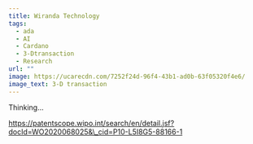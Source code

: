 ```yaml
---
title: Wiranda Technology
tags:
  - ada
  - AI
  - Cardano
  - 3-Dtransaction
  - Research
url: ""
image: https://ucarecdn.com/7252f24d-96f4-43b1-ad0b-63f05320f4e6/
image_text: 3-D transaction
---
```


Thinking...

https://patentscope.wipo.int/search/en/detail.jsf?docId=WO2020068025&\_cid=P10-L5I8G5-88166-1
